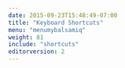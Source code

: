 ```yaml
---
date: 2015-09-23T15:48:49-07:00
title: "Keyboard Shortcuts"
menu: "menumybalsamiq"
weight: 81
include: "shortcuts"
editorversion: 2
---
```

